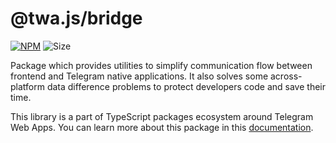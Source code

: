 # @twa.js/bridge

[npm-badge]: https://img.shields.io/npm/v/@twa.js/bridge?logo=npm

[npm-link]: https://npmjs.com/package/@twa.js/bridge

[size-badge]: https://img.shields.io/bundlephobia/minzip/@twa.js/bridge

[![NPM][npm-badge]][npm-link]
![Size][size-badge]

Package which provides utilities to simplify communication flow between
frontend and Telegram native applications. It also solves some across-platform
data difference problems to protect developers code and save their time.

This library is a part of TypeScript packages ecosystem around Telegram Web
Apps. You can learn more about this package in this
[documentation](https://telegram-web-apps.github.io/twa/docs/libraries/twa-bridge).
